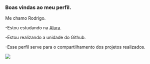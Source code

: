 ### Boas vindas ao meu perfil.

 Me chamo Rodrigo.

-Estou estudando na [Alura](https://www.alura.com.br).

-Estou realizando a unidade do Github.

-Esse perfil serve para o compartilhamento dos projetos realizados.

![](https://media1.tenor.com/m/v54pniNugp8AAAAC/sharing-share.gif)


